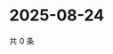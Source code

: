 # 2025-08-24

共 0 条

<!-- BEGIN ZHIHUVIDEO -->
<!-- 最后更新时间 Sun Aug 24 2025 16:13:19 GMT+0800 (China Standard Time) -->

<!-- END ZHIHUVIDEO -->
